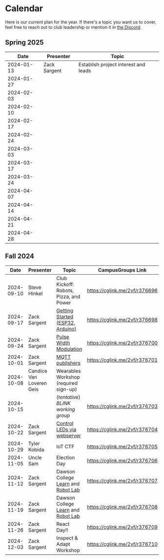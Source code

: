 # Calendar

Here is our current plan for the year. If there's a topic you want us to cover, feel free to reach out to club leadership or mention it in [the Discord](https://discord.gg/H5FjtpE3pH).

## Spring 2025

| **Date**   | **Presenter** | **Topic**                              | 
|------------|---------------|----------------------------------------| 
| 2024-01-13 | Zack Sargent  | Establish project interest and leads   | 
| 2024-01-27 |               |                                        |
| 2024-02-03 |               |                                        |
| 2024-02-10 |               |                                        |
| 2024-02-17 |               |                                        |
| 2024-02-24 |               |                                        |
| 2024-03-03 |               |                                        |
| 2024-03-17 |               |                                        |
| 2024-03-24 |               |                                        |
| 2024-04-07 |               |                                        |
| 2024-04-14 |               |                                        |
| 2024-04-21 |               |                                        |
| 2024-04-28 |               |                                        |


## Fall 2024

| **Date**   | **Presenter** | **Topic**                              | **CampusGroups Link**         |
|------------|---------------|----------------------------------------|-------------------------------|
| 2024-09-10 | Steve Hinkel  | Club Kickoff: Robots, Pizza, and Power | <https://cglink.me/2vf/r376696> |
| 2024-09-17 | Zack Sargent  | [Getting Started (ESP32, Arduino)](https://wiki.norseiot.club/getting-started/) | <https://cglink.me/2vf/r376698> |
| 2024-09-24 | Zack Sargent  | [Pulse Width Modulation](https://github.com/Norse-IoT/lesson-pwm) | <https://cglink.me/2vf/r376700> |
| 2024-10-01 | Zack Sargent  | [MQTT publishers](https://github.com/Norse-IoT/lesson-mqtt) | <https://cglink.me/2vf/r376701> |
| 2024-10-08 | Candice Van Loveren Geis | Wearables Workshop (required sign-up) |  |
| 2024-10-15 |               | (_tentative_) *BLINK working group*    | <https://cglink.me/2vf/r376703> |
| 2024-10-22 | Zack Sargent  | [Control LEDs via webserver](https://github.com/Norse-IoT/lesson-web) | <https://cglink.me/2vf/r376704> |
| 2024-10-29 | Tyler Kobida  | IoT CTF                                | <https://cglink.me/2vf/r376705> |
| 2024-11-05 | Uncle Sam     | Election Day                           | <https://cglink.me/2vf/r376706> |
| 2024-11-12 | Zack Sargent  | Dawson College [Learn](https://englab.dawsoncollege.qc.ca/learn/) and [Robot Lab](https://englab.dawsoncollege.qc.ca/robot/) | <https://cglink.me/2vf/r376707> |
| 2024-11-19 | Zack Sargent  | Dawson College [Learn](https://englab.dawsoncollege.qc.ca/learn/) and [Robot Lab](https://englab.dawsoncollege.qc.ca/robot/) | <https://cglink.me/2vf/r376708> |
| 2024-11-26 | Zack Sargent  | React Day!!                            | <https://cglink.me/2vf/r376709> |
| 2024-12-03 | Zack Sargent  | Inspect & Adapt Workshop               | <https://cglink.me/2vf/r376710> |

